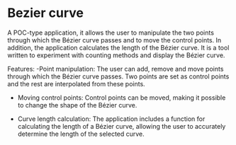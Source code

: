 # Bezier curve

A POC-type application, it allows the user to manipulate the two points through which the Bézier curve passes and to move the control points. In addition, the application calculates the length of the Bézier curve. It is a tool written to experiment with counting methods and display the Bézier curve.

Features:
-Point manipulation: The user can add, remove and move points through which the Bézier curve passes. Two points are set as control points and the rest are interpolated from these points.

- Moving control points: Control points can be moved, making it possible to change the shape of the Bézier curve.

- Curve length calculation: The application includes a function for calculating the length of a Bézier curve, allowing the user to accurately determine the length of the selected curve.

  
